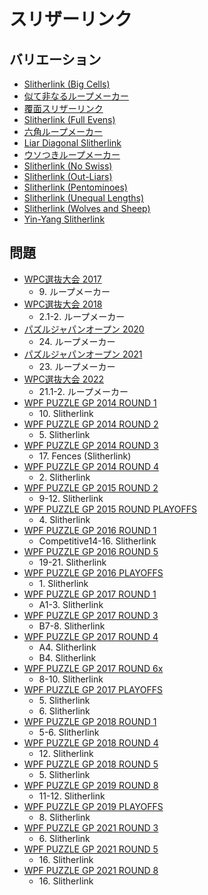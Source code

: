 # スリザーリンク

## バリエーション
- [Slitherlink (Big Cells)](slitherlink_bigcells.md)
- [似て非なるループメーカー](slitherlink_dual.md)
- [覆面スリザーリンク](slitherlink_encoded.md)
- [Slitherlink (Full Evens)](slitherlink_fullevens.md)
- [六角ループメーカー](slitherlink_hex.md)
- [Liar Diagonal Slitherlink](slitherlink_liardiagonal.md)
- [ウソつきループメーカー](slitherlink_liars.md)
- [Slitherlink (No Swiss)](slitherlink_noswiss.md)
- [Slitherlink (Out-Liars)](slitherlink_outliars.md)
- [Slitherlink (Pentominoes)](slitherlink_pentominoes.md)
- [Slitherlink (Unequal Lengths)](slitherlink_unequallengths.md)
- [Slitherlink (Wolves and Sheep)](slitherlink_wolvesandsheep.md)
- [Yin-Yang Slitherlink](yinyang_slitherlink.md)

## 問題
- [WPC選抜大会 2017](../questions/jwpc2017.md)
	- 9\. ループメーカー
- [WPC選抜大会 2018](../questions/jwpc2018.md)
	- 2.1-2. ループメーカー
- [パズルジャパンオープン 2020](../questions/jwpc2020.md)
	- 24\. ループメーカー
- [パズルジャパンオープン 2021](../questions/jwpc2021.md)
	- 23\. ループメーカー
- [WPC選抜大会 2022](../questions/jwpc2022.md)
	- 21.1-2. ループメーカー
- [WPF PUZZLE GP 2014 ROUND 1](../questions/wpfpgp2014_1.md)
	- 10\. Slitherlink
- [WPF PUZZLE GP 2014 ROUND 2](../questions/wpfpgp2014_2.md)
	- 5\. Slitherlink
- [WPF PUZZLE GP 2014 ROUND 3](../questions/wpfpgp2014_3.md)
	- 17\. Fences (Slitherlink)
- [WPF PUZZLE GP 2014 ROUND 4](../questions/wpfpgp2014_4.md)
	- 2\. Slitherlink
- [WPF PUZZLE GP 2015 ROUND 2](../questions/wpfpgp2015_2.md)
	- 9-12. Slitherlink
- [WPF PUZZLE GP 2015 ROUND PLAYOFFS](../questions/wpfpgp2015_po.md)
	- 4\. Slitherlink
- [WPF PUZZLE GP 2016 ROUND 1](../questions/wpfpgp2016_1.md)
	- Competitive14-16. Slitherlink
- [WPF PUZZLE GP 2016 ROUND 5](../questions/wpfpgp2016_5.md)
	- 19-21. Slitherlink
- [WPF PUZZLE GP 2016 PLAYOFFS](../questions/wpfpgp2016_po.md)
	- 1\. Slitherlink
- [WPF PUZZLE GP 2017 ROUND 1](../questions/wpfpgp2017_1.md)
	- A1-3. Slitherlink
- [WPF PUZZLE GP 2017 ROUND 3](../questions/wpfpgp2017_3.md)
	- B7-8. Slitherlink
- [WPF PUZZLE GP 2017 ROUND 4](../questions/wpfpgp2017_4.md)
	- A4. Slitherlink
	- B4. Slitherlink
- [WPF PUZZLE GP 2017 ROUND 6x](../questions/wpfpgp2017_6x.md)
	- 8-10. Slitherlink
- [WPF PUZZLE GP 2017 PLAYOFFS](../questions/wpfpgp2017_po.md)
	- 5\. Slitherlink
	- 6\. Slitherlink
- [WPF PUZZLE GP 2018 ROUND 1](../questions/wpfpgp2018_1.md)
	- 5-6. Slitherlink
- [WPF PUZZLE GP 2018 ROUND 4](../questions/wpfpgp2018_4.md)
	- 12\. Slitherlink
- [WPF PUZZLE GP 2018 ROUND 5](../questions/wpfpgp2018_5.md)
	- 5\. Slitherlink
- [WPF PUZZLE GP 2019 ROUND 8](../questions/wpfpgp2019_8.md)
	- 11-12. Slitherlink
- [WPF PUZZLE GP 2019 PLAYOFFS](../questions/wpfpgp2019_po.md)
	- 8\. Slitherlink
- [WPF PUZZLE GP 2021 ROUND 3](../questions/wpfpgp2021_3.md)
	- 6\. Slitherlink
- [WPF PUZZLE GP 2021 ROUND 5](../questions/wpfpgp2021_5.md)
	- 16\. Slitherlink
- [WPF PUZZLE GP 2021 ROUND 8](../questions/wpfpgp2021_8.md)
	- 16\. Slitherlink
